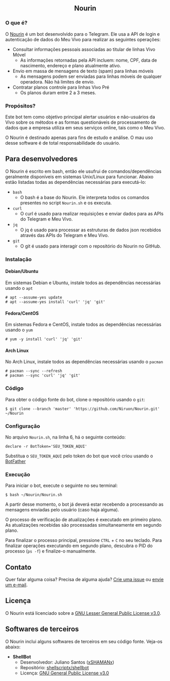 <h2 align='center'>Nourin</h2>

### O que é?

O [Nourin](https://t.me:443/Niruon_bot) é um bot desenvolvido para o Telegram. Ele usa a API de login e autenticação de dados do Meu Vivo para realizar as seguintes operações:

- Consultar informações pessoais associadas ao titular de linhas Vivo Móvel
  -  As informações retornadas pela API incluem: nome, CPF, data de nascimento, endereço e plano atualmente ativo.
- Envio em massa de mensagens de texto (spam) para linhas móveis
  -  As mensagens podem ser enviadas para linhas móveis de qualquer operadora. Não há limites de envio.
- Contratar planos controle para linhas Vivo Pré
  -  Os planos duram entre 2 a 3 meses.

### Propósitos?

Este bot tem como objetivo principal alertar usuários e não-usuários da Vivo sobre os métodos e as formas questionáveis de processamento de dados que a empresa utiliza em seus serviços online, tais como o Meu Vivo.

O Nourin é destinado apenas para fins de estudo e análise. O mau uso desse software é de total responsabilidade do usuário.

## Para desenvolvedores

O Nourin é escrito em bash, então ele usufrui de comandos/dependências geralmente disponíveis em sistemas Unix/Linux para funcionar. Abaixo estão listadas todas as dependências necessárias para executá-lo:

- `bash`
   - O bash é a base do Nourin. Ele interpreta todos os comandos presentes no script `Nourin.sh` e os executa.
- `curl`
   - O curl é usado para realizar requisições e enviar dados para as APIs do Telegram e Meu Vivo.
- `jq`
   - O jq é usado para processar as estruturas de dados json recebidos através das APIs do Telegram e Meu Vivo.
- `git`
   - O git é usado para interagir com o repositório do Nourin no GitHub.

### Instalação

#### Debian/Ubuntu

Em sistemas Debian e Ubuntu, instale todos as dependências necessárias usando o `apt`

```
# apt --assume-yes update
# apt --assume-yes install 'curl' 'jq' 'git'
```

#### Fedora/CentOS

Em sistemas Fedora e CentOS, instale todos as dependências necessárias usando o `yum`

```
# yum -y install 'curl' 'jq' 'git'
```

#### Arch Linux

No Arch Linux, instale todos as dependências necessárias usando o `pacman`

```
# pacman --sync --refresh
# pacman --sync 'curl' 'jq' 'git'
```

### Código

Para obter o código fonte do bot, clone o repositório usando o `git`:

```
$ git clone --branch 'master' 'https://github.com/Niruon/Nourin.git' ~/Nourin
```

### Configuração

No arquivo `Nourin.sh`, na linha 6, há o seguinte conteúdo:

```
declare -r BotToken='SEU_TOKEN_AQUI'
```

Substitua o `SEU_TOKEN_AQUI` pelo token do bot que você criou usando o [BotFather](https://t.me:443/BotFather)

### Execução

Para iniciar o bot, execute o seguinte no seu terminal:

```
$ bash ~/Nourin/Nourin.sh
```

A partir desse momento, o bot já deverá estar recebendo a processando as mensagens enviadas pelo usuário (caso haja alguma).

O processo de verificação de atualizações é executado em primeiro plano. As atualizações recebidas são processadas simultaneamente em segundo plano.

Para finalizar o processo principal, pressione `CTRL` + `C` no seu teclado. Para finalizar operações executando em segundo plano, descubra o PID do processo (`ps -f`) e finalize-o manualmente.

## Contato

Quer falar alguma coisa? Precisa de alguma ajuda? [Crie uma issue](https://github.com:443/Niruon/Nourin/issues) ou [envie um e-mail](mailto:nourin@telegmail.com).

## Licença

O Nourin está licenciado sobre a [GNU Lesser General Public License v3.0](LICENSE).

## Softwares de terceiros

O Nourin inclui alguns softwares de terceiros em seu código fonte. Veja-os abaixo:

- **ShellBot**
  - Desenvolvedor: Juliano Santos ([xSHAMANx](https://github.com:443/xSHAMANx))
  - Repositório: [shellscriptx/shellbot](https://github.com:443/shellscriptx/shellbot)
  - Licença: [GNU General Public License v3.0](https://github.com:443/shellscriptx/shellbot/blob/master/LICENSE.txt)

